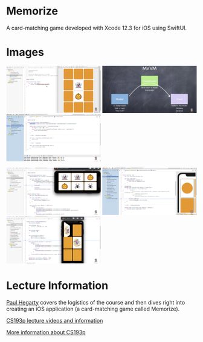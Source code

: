 # Memorize

A card-matching game developed with Xcode 12.3 for iOS using SwiftUI.

# Images

<p float="left">
  <img src="Images/1.jpg" width="250" />
  <img src="Images/2.jpg" width="250" /> 
  <img src="Images/3.jpg" width="250" />
</p>

<p float="left">
  <img src="Images/4.jpg" width="250" />
  <img src="Images/5.jpg" width="250" /> 
  <img src="Images/6.jpg" width="250" />
</p>

# Lecture Information

[Paul Hegarty](https://www.quora.com/Who-is-Paul-Hegarty-from-Stanford-CS193) covers the logistics of the course and then dives right into creating an iOS application (a card-matching game called Memorize).

[CS193p lecture videos and information](https://cs193p.sites.stanford.edu/)

[More information about CS193p](https://cs193p.sites.stanford.edu/about-cs193p)
